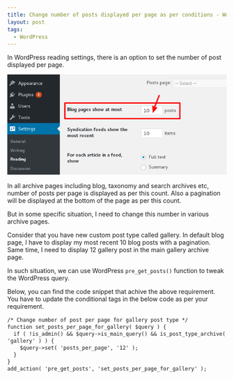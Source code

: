 ```yaml
---
title: Change number of posts displayed per page as per conditions - WordPress
layout: post
tags:
  - WordPress
---
```


In WordPress reading settings, there is an option to set the number of post displayed per page.

![WordPress color scheme picker in profile page](/images/2017/number-of-post-displayed-wordpress-reading-settings.png)

In all archive pages including blog, taxonomy and search archives etc, number of posts per page is displayed as per this count. Also a pagination will be displayed at the bottom of the page as per this count.

But in some specific situation, I need to change this number in various archive pages.

Consider that you have new custom post type called gallery. In default blog page, I have to display my most recent 10 blog posts with a pagination. Same time, I need to display 12 gallery post in the main gallery archive page.

In such situation, we can use WordPress `pre_get_posts()` function to tweak the WordPress query.

Below, you can find the code snippet that achive the above requirement. You have to update the conditional tags in the below code as per your requirement.

	/* Change number of post per page for gallery post type */
	function set_posts_per_page_for_gallery( $query ) {
	  if ( !is_admin() && $query->is_main_query() && is_post_type_archive( 'gallery' ) ) {
		$query->set( 'posts_per_page', '12' );
	  }
	}
	add_action( 'pre_get_posts', 'set_posts_per_page_for_gallery' );
